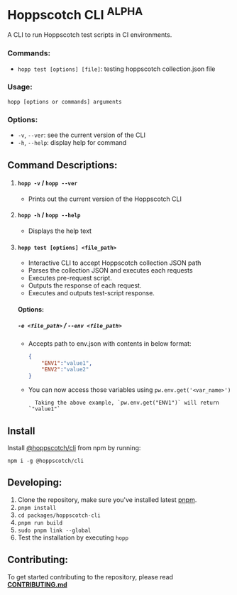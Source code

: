 # Hoppscotch CLI <sup>ALPHA</sup>

A CLI to run Hoppscotch test scripts in CI environments.

### **Commands:**
- `hopp test [options] [file]`: testing hoppscotch collection.json file

### **Usage:**
```
hopp [options or commands] arguments
```

### **Options:**
- `-v`, `--ver`: see the current version of the CLI
- `-h`, `--help`: display help for command

## **Command Descriptions:**

1. #### **`hopp -v` / `hopp --ver`**

   - Prints out the current version of the Hoppscotch CLI

2. #### **`hopp -h` / `hopp --help`**

   - Displays the help text

3. #### **`hopp test [options] <file_path>`**
   - Interactive CLI to accept Hoppscotch collection JSON path
   - Parses the collection JSON and executes each requests
   - Executes pre-request script.
   - Outputs the response of each request.
   - Executes and outputs test-script response.

    #### Options:
    ##### `-e <file_path>` / `--env <file_path>`
    - Accepts path to env.json with contents in below format:   
        ```json
        {
            "ENV1":"value1",
            "ENV2":"value2"
        }
        ```
    - You can now access those variables using `pw.env.get('<var_name>')`
			
			Taking the above example, `pw.env.get("ENV1")` will return `"value1"`

## Install

Install [@hoppscotch/cli](https://www.npmjs.com/package/@hoppscotch/cli) from npm by running:
```
npm i -g @hoppscotch/cli
```

## **Developing:**

1. Clone the repository, make sure you've installed latest [pnpm](https://pnpm.io).
2. `pnpm install`
3. `cd packages/hoppscotch-cli`
4. `pnpm run build`
5. `sudo pnpm link --global`
6. Test the installation by executing `hopp`

## **Contributing:**

To get started contributing to the repository, please read **[CONTRIBUTING.md](./CONTRIBUTING.md)**


